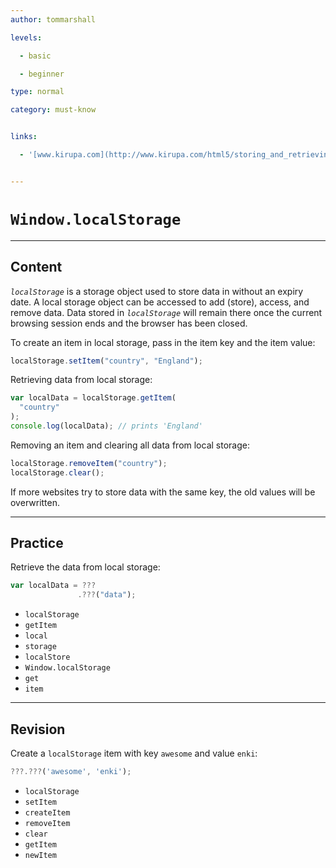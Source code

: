 ```yaml
---
author: tommarshall

levels:

  - basic

  - beginner

type: normal

category: must-know


links:

  - '[www.kirupa.com](http://www.kirupa.com/html5/storing_and_retrieving_an_array_from_local_storage.htm){website}'


---
```


# `Window.localStorage`

---

## Content

_`localStorage`_ is a storage object used to store data in without an expiry date. A local storage object can be accessed to add (store), access, and remove data. Data stored in _`localStorage`_ will remain there once the current browsing session ends and the browser has been closed.

To create an item in local storage, pass in the item key and the item value:

```javascript
localStorage.setItem("country", "England");
```

Retrieving data from local storage:

```javascript
var localData = localStorage.getItem(
  "country"
);
console.log(localData); // prints 'England'
```

Removing an item and clearing all data from local storage:

```javascript
localStorage.removeItem("country");
localStorage.clear();
```

If more websites try to store data with the same key, the old values will be overwritten.

---

## Practice

Retrieve the data from local storage:

```javascript
var localData = ???
               .???("data");
```

- `localStorage`
- `getItem`
- `local`
- `storage`
- `localStore`
- `Window.localStorage`
- `get`
- `item`

---

## Revision

Create a `localStorage` item with key `awesome` and value `enki`:

```javascript
???.???('awesome', 'enki');
```

- `localStorage`
- `setItem`
- `createItem`
- `removeItem`
- `clear`
- `getItem`
- `newItem`
